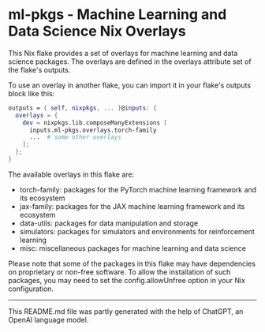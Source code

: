 # ml-pkgs - Machine Learning and Data Science Nix Overlays

This Nix flake provides a set of overlays for machine learning and data science packages. The overlays are defined in the overlays attribute set of the flake's outputs.

To use an overlay in another flake, you can import it in your flake's outputs block like this:

```nix
outputs = { self, nixpkgs, ... }@inputs: {
  overlays = {
    dev = nixpkgs.lib.composeManyExtensions [
      inputs.ml-pkgs.overlays.torch-family
      ...  # some other overlays
    ];
  };
}
```

The available overlays in this flake are:

- torch-family: packages for the PyTorch machine learning framework and its ecosystem
- jax-family: packages for the JAX machine learning framework and its ecosystem
- data-utils: packages for data manipulation and storage
- simulators: packages for simulators and environments for reinforcement learning
- misc: miscellaneous packages for machine learning and data science

Please note that some of the packages in this flake may have dependencies on proprietary or non-free software. To allow the installation of such packages, you may need to set the config.allowUnfree option in your Nix configuration.

----
This README.md file was partly generated with the help of ChatGPT, an OpenAI language model.
